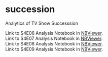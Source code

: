 # succession
Analytics of TV Show Successsion

Link to S4E06 Analysis Notebook in [NBViewer](https://nbviewer.org/github/MauroDelNook/succession/blob/main/succession_4x06_text_analysis.ipynb).  
Link to S4E07 Analysis Notebook in [NBViewer](https://nbviewer.org/github/MauroDelNook/succession/blob/main/succession_4x07_text_analysis.ipynb).  
Link to S4E08 Analysis Notebook in [NBViewer](https://nbviewer.org/github/MauroDelNook/succession/blob/main/succession_4x08_text_analysis.ipynb).  
Link to S4E09 Analysis Notebook in [NBViewer](https://nbviewer.org/github/MauroDelNook/succession/blob/main/succession_4x09_text_analysis.ipynb).
